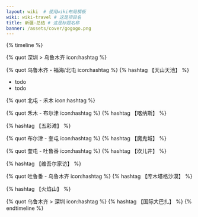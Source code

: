 ```yaml
---
layout: wiki  # 使用wiki布局模板
wiki: wiki-travel # 这是项目名
title: 新疆-总结 # 这是标题名称
banner: /assets/cover/gogogo.png
---
```


{% timeline %}
<!-- node 2024.9.17 D1 -->
{% quot 深圳 > 乌鲁木齐 icon:hashtag %}
<!-- node 2024.9.18 D2 -->
{% quot 乌鲁木齐 - 福海/北屯 icon:hashtag %}
{% hashtag 【天山天池】 %}  

- todo
- todo
<!-- node 2024.9.19 D3 -->
{% quot 北屯 - 禾木 icon:hashtag %}
<!-- node 2024.9.20 D4 -->
{% quot 禾木 - 布尔津 icon:hashtag %}
{% hashtag 【喀纳斯】 %}  

{% hashtag 【五彩滩】 %}  
<!-- node 2024.9.21 D5 -->
{% quot 布尔津 - 奎屯 icon:hashtag %}
{% hashtag 【魔鬼城】 %}  

<!-- node 2024.9.22 D6 -->
{% quot 奎屯 - 吐鲁番 icon:hashtag %}
{% hashtag 【坎儿井】 %}  

{% hashtag 【维吾尔家访】 %}
<!-- node 2024.9.23 D7 -->
{% quot 吐鲁番 - 乌鲁木齐 icon:hashtag %}
{% hashtag 【库木塔格沙漠】 %}   

{% hashtag 【火焰山】 %}
<!-- node 2024.9.24 D8 -->
{% quot 乌鲁木齐 > 深圳 icon:hashtag %}
{% hashtag 【国际大巴扎】 %} 
{% endtimeline %}